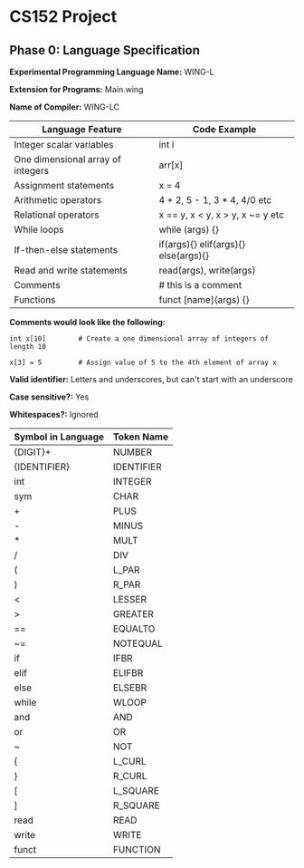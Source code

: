 # CS152 Project

## Phase 0: Language Specification

**Experimental Programming Language Name:** WING-L

**Extension for Programs:** Main.wing

**Name of Compiler:** WING-LC

| Language Feature                   | Code Example                    |
| ---------------------------------- | ------------------------------- |
| Integer scalar variables           | int i                           |
| One dimensional array of integers  | arr[x]                          |
| Assignment statements              | x = 4                           |
| Arithmetic operators               | 4 + 2, 5 - 1, 3 * 4, 4/0 etc    |
| Relational operators               | x == y, x < y, x > y, x ~= y etc |
| While loops                        | while (args) {}                 |
| If-then-else statements            | if(args){} elif(args){} else(args){} |
| Read and write statements          | read(args), write(args)         |
| Comments                           | # this is a comment             |
| Functions                          | funct \[name](args) {}          |

**Comments would look like the following:** 

```
int x[10]        # Create a one dimensional array of integers of length 10

x[3] = 5         # Assign value of 5 to the 4th element of array x
```

**Valid identifier:** Letters and underscores, but can't start with an underscore

**Case sensitive?:** Yes

**Whitespaces?:** Ignored

| Symbol in Language | Token Name |
| ------------------ | ---------- |
| {DIGIT}+           | NUMBER     |
| {IDENTIFIER}       | IDENTIFIER |
| int                | INTEGER    |
| sym                | CHAR       |
| +                  | PLUS       |
| -                  | MINUS      |
| *                  | MULT       |
| /                  | DIV        |
| (                  | L_PAR      |
| )                  | R_PAR      |
| <                  | LESSER     |
| >                  | GREATER    |
| ==                 | EQUALTO    |
| ~=                 | NOTEQUAL   |
| if                 | IFBR       |
| elif               | ELIFBR     |
| else               | ELSEBR     |
| while              | WLOOP      | 
| and                | AND        |
| or                 | OR         |
| ~                  | NOT        |
| {                  | L_CURL     |
| }                  | R_CURL     |
| [                  | L_SQUARE   |
| ]                  | R_SQUARE   |
| read               | READ       |
| write              | WRITE      |
| funct              | FUNCTION   |
